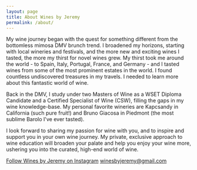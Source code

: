 ```yaml
---
layout: page
title: About Wines by Jeremy
permalink: /about/
---
```


My wine journey began with the quest for something different from the bottomless mimosa DMV brunch trend. I broadened my horizons, starting with local wineries and festivals, and the more new and exciting wines I tasted, the more my thirst for novel wines grew. My thirst took me around the world - to Spain, Italy, Portugal, France, and Germany - and I tasted wines from some of the most prominent estates in the world. I found countless undiscovered treasures in my travels. I needed to learn more about this fantastic world of wine.

Back in the DMV, I study under two Masters of Wine as a WSET Diploma Candidate and a Certified Specialist of Wine (CSW), filling the gaps in my wine knowledge-base. My personal favorite wineries are Kapcsandy in California (such pure fruit!) and Bruno Giacosa in Piedmont (the most sublime Barolo I've ever tasted).

I look forward to sharing my passion for wine with you, and to inspire and support you in your own wine journey. My private, exclusive approach to wine education will broaden your palate and help you enjoy your wine more, ushering you into the curated, high-end world of wine.

[Follow Wines by Jeremy on Instagram](https://www.instagram.com/winesbyjeremy/ "Wines By Jeremy on Instagram")
<winesbyjeremy@gmail.com>
